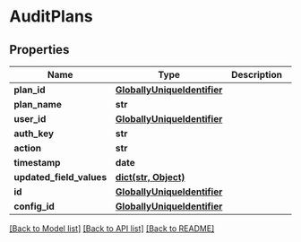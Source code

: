 # AuditPlans

## Properties
Name | Type | Description | Notes
------------ | ------------- | ------------- | -------------
**plan_id** | [**GloballyUniqueIdentifier**](GloballyUniqueIdentifier.md) |  | [optional] 
**plan_name** | **str** |  | [optional] 
**user_id** | [**GloballyUniqueIdentifier**](GloballyUniqueIdentifier.md) |  | [optional] 
**auth_key** | **str** |  | [optional] 
**action** | **str** |  | [optional] 
**timestamp** | **date** |  | [optional] 
**updated_field_values** | [**dict(str, Object)**](Object.md) |  | [optional] 
**id** | [**GloballyUniqueIdentifier**](GloballyUniqueIdentifier.md) |  | [optional] 
**config_id** | [**GloballyUniqueIdentifier**](GloballyUniqueIdentifier.md) |  | [optional] 

[[Back to Model list]](../README.md#documentation-for-models) [[Back to API list]](../README.md#documentation-for-api-endpoints) [[Back to README]](../README.md)

